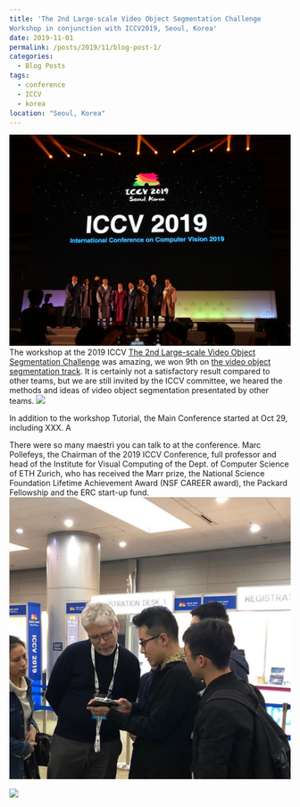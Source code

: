 ```yaml
---
title: 'The 2nd Large-scale Video Object Segmentation Challenge
Workshop in conjunction with ICCV2019, Seoul, Korea'
date: 2019-11-01
permalink: /posts/2019/11/blog-post-1/
categories:
  - Blog Posts
tags:
  - conference
  - ICCV
  - korea 
location: "Seoul, Korea"
---
```


<img src='/images/ICCV01.jpg'>The workshop at the 2019 ICCV [The 2nd Large-scale Video Object Segmentation Challenge](https://youtube-vos.org/challenge/2019/) was amazing, we won 9th on [the video object segmentation track](https://competitions.codalab.org/competitions/20127). It is certainly not a satisfactory result compared to other teams, but we are still invited by the ICCV committee, we heared the methods and ideas of video object segmentation presentated by other teams.
<img src='/images/image-alignment-150x150.jpg'>

In addition to the workshop Tutorial, the Main Conference started at Oct 29, including XXX. A

There were so many maestri you can talk to at the conference. Marc Pollefeys, the Chairman of the 2019 ICCV Conference, full professor and head of the Institute for Visual Computing of the Dept. of Computer Science of ETH Zurich, who has received the Marr prize, the National Science Foundation Lifetime Achievement Award (NSF CAREER award), the Packard Fellowship and the ERC start-up fund.
<img src='/images/ICCVtalk.jpg'>

![](ICCVtalk.jpg)